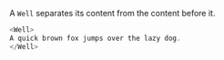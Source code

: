 A `Well` separates its content from the content before it.

```js
<Well>
A quick brown fox jumps over the lazy dog.
</Well>
```